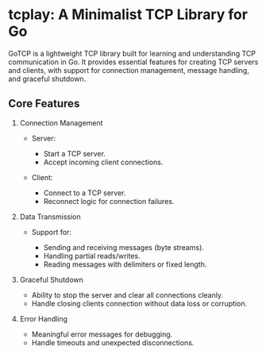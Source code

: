 # tcplay: A Minimalist TCP Library for Go

GoTCP is a lightweight TCP library built for learning and understanding TCP communication in Go. It provides essential features for creating TCP servers and clients, with support for connection management, message handling, and graceful shutdown.

## Core Features

1. Connection Management

   - Server:

     - Start a TCP server.
     - Accept incoming client connections.

   - Client:

     - Connect to a TCP server.
     - Reconnect logic for connection failures.

2. Data Transmission

   - Support for:

     - Sending and receiving messages (byte streams).
     - Handling partial reads/writes.
     - Reading messages with delimiters or fixed length.

3. Graceful Shutdown

   - Ability to stop the server and clear all connections cleanly.
   - Handle closing clients connection without data loss or corruption.

4. Error Handling

   - Meaningful error messages for debugging.
   - Handle timeouts and unexpected disconnections.
